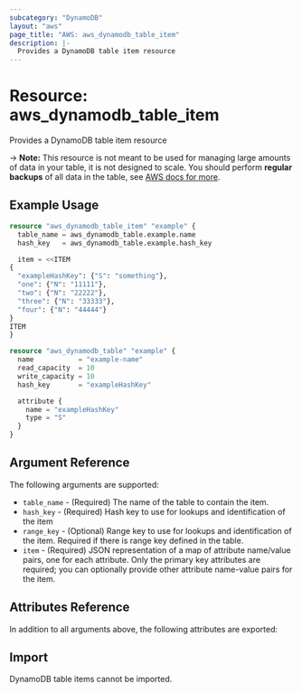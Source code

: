 ```yaml
---
subcategory: "DynamoDB"
layout: "aws"
page_title: "AWS: aws_dynamodb_table_item"
description: |-
  Provides a DynamoDB table item resource
---
```


# Resource: aws_dynamodb_table_item

Provides a DynamoDB table item resource

-> **Note:** This resource is not meant to be used for managing large amounts of data in your table, it is not designed to scale.
  You should perform **regular backups** of all data in the table, see [AWS docs for more](https://docs.aws.amazon.com/amazondynamodb/latest/developerguide/BackupRestore.html).

## Example Usage

```terraform
resource "aws_dynamodb_table_item" "example" {
  table_name = aws_dynamodb_table.example.name
  hash_key   = aws_dynamodb_table.example.hash_key

  item = <<ITEM
{
  "exampleHashKey": {"S": "something"},
  "one": {"N": "11111"},
  "two": {"N": "22222"},
  "three": {"N": "33333"},
  "four": {"N": "44444"}
}
ITEM
}

resource "aws_dynamodb_table" "example" {
  name           = "example-name"
  read_capacity  = 10
  write_capacity = 10
  hash_key       = "exampleHashKey"

  attribute {
    name = "exampleHashKey"
    type = "S"
  }
}
```

## Argument Reference

The following arguments are supported:

* `table_name` - (Required) The name of the table to contain the item.
* `hash_key` - (Required) Hash key to use for lookups and identification of the item
* `range_key` - (Optional) Range key to use for lookups and identification of the item. Required if there is range key defined in the table.
* `item` - (Required) JSON representation of a map of attribute name/value pairs, one for each attribute.
  Only the primary key attributes are required; you can optionally provide other attribute name-value pairs for the item.

## Attributes Reference

In addition to all arguments above, the following attributes are exported:

## Import

DynamoDB table items cannot be imported.
